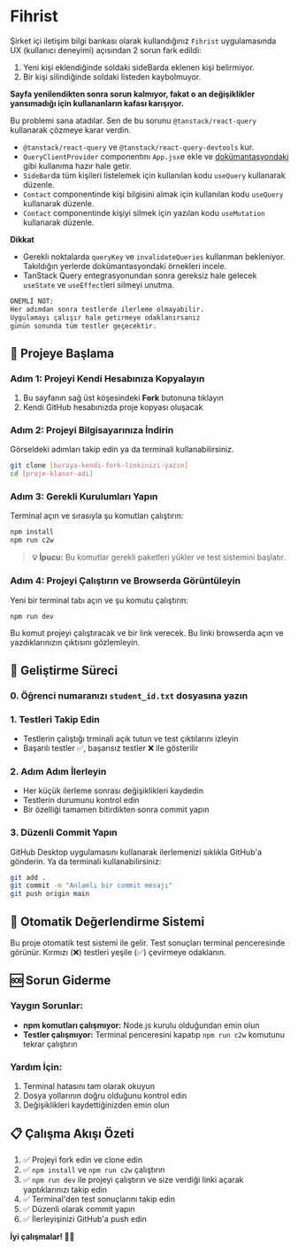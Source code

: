 # Fihrist

Şirket içi iletişim bilgi bankası olarak kullandığınız `Fihrist` uygulamasında UX (kullanıcı deneyimi) açısından 2 sorun fark edildi:

1. Yeni kişi eklendiğinde soldaki sideBarda eklenen kişi belirmiyor.
2. Bir kişi silindiğinde soldaki listeden kaybolmuyor.

**Sayfa yenilendikten sonra sorun kalmıyor, fakat o an değişiklikler yansımadığı için kullananların kafası karışıyor.**

Bu problemi sana atadılar.
Sen de bu sorunu `@tanstack/react-query` kullanarak çözmeye karar verdin.

- `@tanstack/react-query` ve `@tanstack/react-query-devtools` kur.
- `QueryClientProvider` componentını `App.jsx`e ekle ve [dokümantasyondaki](https://tanstack.com/query/latest/docs/framework/react/overview) gibi kullanıma hazır hale getir.
- `SideBar`da tüm kişileri listelemek için kullanılan kodu `useQuery` kullanarak düzenle.
- `Contact` componentinde kişi bilgisini almak için kullanılan kodu `useQuery` kullanarak düzenle.
- `Contact` componentinde kişiyi silmek için yazılan kodu `useMutation` kullanarak düzenle.

**Dikkat**

- Gerekli noktalarda `queryKey` ve `invalidateQueries` kullanman bekleniyor. Takıldığın yerlerde dokümantasyondaki örnekleri incele.
- TanStack Query entegrasyonundan sonra gereksiz hale gelecek `useState` ve `useEffect`leri silmeyi unutma.

```sh
ÖNEMLİ NOT:
Her adımdan sonra testlerde ilerleme olmayabilir.
Uygulamayı çalışır hale getirmeye odaklanırsanız
günün sonunda tüm testler geçecektir.
```

## 🚀 Projeye Başlama

### Adım 1: Projeyi Kendi Hesabınıza Kopyalayın

1. Bu sayfanın sağ üst köşesindeki **Fork** butonuna tıklayın
2. Kendi GitHub hesabınızda proje kopyası oluşacak

### Adım 2: Projeyi Bilgisayarınıza İndirin

Görseldeki adımları takip edin ya da terminali kullanabilirsiniz.

```bash
git clone [buraya-kendi-fork-linkinizi-yazın]
cd [proje-klasor-adi]
```

### Adım 3: Gerekli Kurulumları Yapın

Terminal açın ve sırasıyla şu komutları çalıştırın:

```bash
npm install
npm run c2w
```

> **💡 İpucu:** Bu komutlar gerekli paketleri yükler ve test sistemini başlatır.

### Adım 4: Projeyi Çalıştırın ve Browserda Görüntüleyin

Yeni bir terminal tabı açın ve şu komutu çalıştırın:

```bash
npm run dev
```

Bu komut projeyi çalıştıracak ve bir link verecek. Bu linki browserda açın ve yazdıklarınızın çıktısını gözlemleyin.

## 📝 Geliştirme Süreci

### 0. Öğrenci numaranızı `student_id.txt` dosyasına yazın 

### 1. Testleri Takip Edin

- Testlerin çalıştığı trminali açık tutun ve test çıktılarını izleyin
- Başarılı testler ✅, başarısız testler ❌ ile gösterilir

### 2. Adım Adım İlerleyin

- Her küçük ilerleme sonrası değişiklikleri kaydedin
- Testlerin durumunu kontrol edin
- Bir özelliği tamamen bitirdikten sonra commit yapın

### 3. Düzenli Commit Yapın

GitHub Desktop uygulamasını kullanarak ilerlemenizi sıklıkla GitHub'a gönderin.
Ya da terminali kullanabilirsiniz:

```bash
git add .
git commit -m "Anlamlı bir commit mesajı"
git push origin main
```

## 🧪 Otomatik Değerlendirme Sistemi

Bu proje otomatik test sistemi ile gelir. Test sonuçları terminal penceresinde görünür. Kırmızı (❌) testleri yeşile (✅) çevirmeye odaklanın.

## 🆘 Sorun Giderme

### Yaygın Sorunlar:

- **npm komutları çalışmıyor:** Node.js kurulu olduğundan emin olun
- **Testler çalışmıyor:** Terminal penceresini kapatıp `npm run c2w` komutunu tekrar çalıştırın

### Yardım İçin:

1. Terminal hatasını tam olarak okuyun
2. Dosya yollarının doğru olduğunu kontrol edin
3. Değişiklikleri kaydettiğinizden emin olun

## 📋 Çalışma Akışı Özeti

1. ✅ Projeyi fork edin ve clone edin
2. ✅ `npm install` ve `npm run c2w` çalıştırın
3. ✅ `npm run dev` ile projeyi çalıştırın ve size verdiği linki açarak yaptıklarınızı takip edin
4. ✅ Terminal'den test sonuçlarını takip edin
5. ✅ Düzenli olarak commit yapın
6. ✅ İlerleyişinizi GitHub'a push edin

**İyi çalışmalar! 🎨✨**
